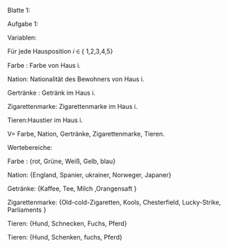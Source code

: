 Blatte 1:

Aufgabe 1:

Variablen:

Für jede Hausposition  𝑖 ∈ { 1,2,3,4,5} 

Farbe : Farbe von Haus i.

Nation: Nationalität des Bewohners von Haus i. 

Gertränke : Getränk im Haus i.

Zigarettenmarke: Zigarettenmarke im Haus i.

Tieren:Haustier im Haus i.

V= Farbe, Nation, Gertränke,  Zigarettenmarke, Tieren.

Wertebereiche:

Farbe : {rot, Grüne, Weiß, Gelb, blau}

Nation: {England, Spanier, ukrainer, Norweger, Japaner}

Getränke: {Kaffee, Tee, Milch ,Orangensaft }

Zigarettenmarke: {Old-cold-Zigaretten, Kools, Chesterfield, Lucky-Strike, Parliaments }

Tieren: {Hund, Schnecken, Fuchs, Pferd}


Tieren: {Hund, Schenken, fuchs, Pferd}
